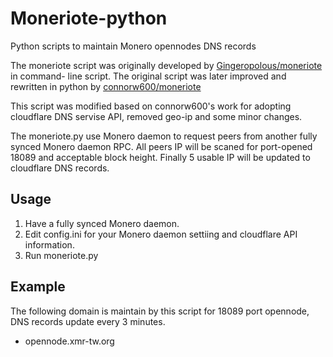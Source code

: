 # Moneriote-python
Python scripts to maintain Monero opennodes DNS records

The moneriote script was originally developed by [Gingeropolous/moneriote](https://github.com/Gingeropolous/moneriote) in command-
line script. The original script was later improved and rewritten in python by [connorw600/moneriote](https://github.com/connorw600/moneriote/tree/opennodes-python) 

This script was modified based on connorw600's work for adopting cloudflare DNS servise API, removed geo-ip and some minor changes.

The moneriote.py use Monero daemon to request peers from another fully synced Monero daemon RPC. All peers IP will be scaned for port-opened 18089 and acceptable block height. Finally 5 usable IP will be updated to cloudflare DNS records.

## Usage
1. Have a fully synced Monero daemon.
2. Edit config.ini for your Monero daemon settiing and cloudflare API information.
3. Run moneriote.py

## Example
The following domain is maintain by this script for 18089 port opennode, DNS records update every 3 minutes.
 * opennode.xmr-tw.org
